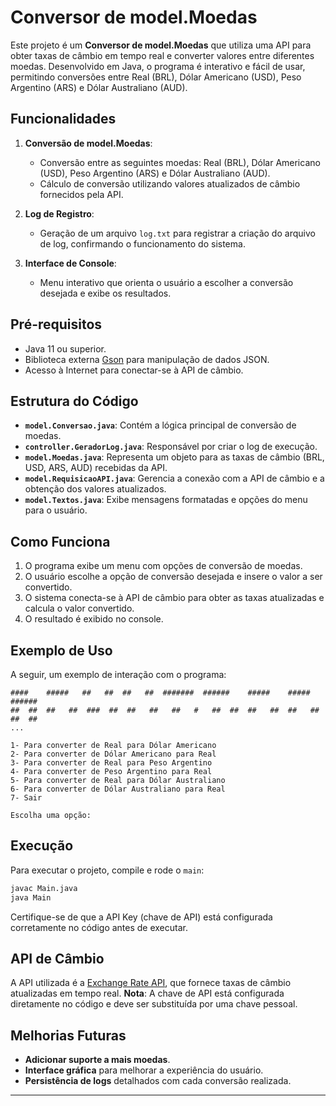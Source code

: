 
# Conversor de model.Moedas

Este projeto é um **Conversor de model.Moedas** que utiliza uma API para obter taxas de câmbio em tempo real e converter valores entre diferentes moedas. Desenvolvido em Java, o programa é interativo e fácil de usar, permitindo conversões entre Real (BRL), Dólar Americano (USD), Peso Argentino (ARS) e Dólar Australiano (AUD).

## Funcionalidades

1. **Conversão de model.Moedas**:
    - Conversão entre as seguintes moedas: Real (BRL), Dólar Americano (USD), Peso Argentino (ARS) e Dólar Australiano (AUD).
    - Cálculo de conversão utilizando valores atualizados de câmbio fornecidos pela API.

2. **Log de Registro**:
    - Geração de um arquivo `log.txt` para registrar a criação do arquivo de log, confirmando o funcionamento do sistema.

3. **Interface de Console**:
    - Menu interativo que orienta o usuário a escolher a conversão desejada e exibe os resultados.

## Pré-requisitos

- Java 11 ou superior.
- Biblioteca externa [Gson](https://github.com/google/gson) para manipulação de dados JSON.
- Acesso à Internet para conectar-se à API de câmbio.

## Estrutura do Código

- **`model.Conversao.java`**: Contém a lógica principal de conversão de moedas.
- **`controller.GeradorLog.java`**: Responsável por criar o log de execução.
- **`model.Moedas.java`**: Representa um objeto para as taxas de câmbio (BRL, USD, ARS, AUD) recebidas da API.
- **`model.RequisicaoAPI.java`**: Gerencia a conexão com a API de câmbio e a obtenção dos valores atualizados.
- **`model.Textos.java`**: Exibe mensagens formatadas e opções do menu para o usuário.

## Como Funciona

1. O programa exibe um menu com opções de conversão de moedas.
2. O usuário escolhe a opção de conversão desejada e insere o valor a ser convertido.
3. O sistema conecta-se à API de câmbio para obter as taxas atualizadas e calcula o valor convertido.
4. O resultado é exibido no console.

## Exemplo de Uso

A seguir, um exemplo de interação com o programa:

```plaintext
####    #####   ##   ##  ##   ##  #######  ######    #####    #####   ######
##  ##  ##   ##  ###  ##  ##   ##   ##   #   ##  ##  ##   ##  ##   ##   ##  ##
...

1- Para converter de Real para Dólar Americano
2- Para converter de Dólar Americano para Real
3- Para converter de Real para Peso Argentino
4- Para converter de Peso Argentino para Real
5- Para converter de Real para Dólar Australiano
6- Para converter de Dólar Australiano para Real
7- Sair

Escolha uma opção:
```

## Execução

Para executar o projeto, compile e rode o `main`:

```bash
javac Main.java
java Main
```

Certifique-se de que a API Key (chave de API) está configurada corretamente no código antes de executar.

## API de Câmbio

A API utilizada é a [Exchange Rate API](https://www.exchangerate-api.com/), que fornece taxas de câmbio atualizadas em tempo real. **Nota**: A chave de API está configurada diretamente no código e deve ser substituída por uma chave pessoal.

## Melhorias Futuras

- **Adicionar suporte a mais moedas**.
- **Interface gráfica** para melhorar a experiência do usuário.
- **Persistência de logs** detalhados com cada conversão realizada.

---
